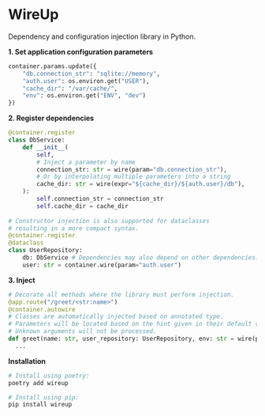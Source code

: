 # WireUp
Dependency and configuration injection library in Python.

**1. Set application configuration parameters** 
```python
container.params.update({
    "db.connection_str": "sqlite://memory",
    "auth.user": os.environ.get("USER"),
    "cache_dir": "/var/cache/",
    "env": os.environ.get("ENV", "dev")
})
```

**2. Register dependencies**

```python
@container.register
class DbService:
    def __init__(
        self,
        # Inject a parameter by name
        connection_str: str = wire(param="db.connection_str"),
        # Or by interpolating multiple parameters into a string
        cache_dir: str = wire(expr="${cache_dir}/${auth.user}/db"),
    ):
        self.connection_str = connection_str
        self.cache_dir = cache_dir
        
# Constructor injection is also supported for dataclasses
# resulting in a more compact syntax.
@container.register
@dataclass  
class UserRepository:
    db: DbService # Dependencies may also depend on other dependencies.
    user: str = container.wire(param="auth.user") 
```

**3. Inject**

```python
# Decorate all methods where the library must perform injection. 
@app.route("/greet/<str:name>")
@container.autowire
# Classes are automatically injected based on annotated type. 
# Parameters will be located based on the hint given in their default value.
# Unknown arguments will not be processed.
def greet(name: str, user_repository: UserRepository, env: str = wire(param="env")):
  ...
```

**Installation**
```bash
# Install using poetry:
poetry add wireup

# Install using pip:
pip install wireup
```

